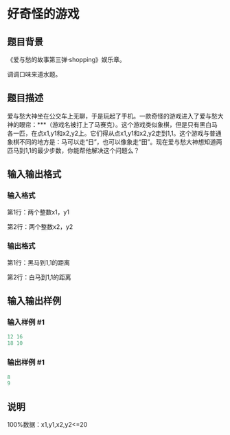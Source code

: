 # 好奇怪的游戏

## 题目背景

《爱与愁的故事第三弹·shopping》娱乐章。

调调口味来道水题。

## 题目描述

爱与愁大神坐在公交车上无聊，于是玩起了手机。一款奇怪的游戏进入了爱与愁大神的眼帘：***（游戏名被打上了马赛克）。这个游戏类似象棋，但是只有黑白马各一匹，在点x1,y1和x2,y2上。它们得从点x1,y1和x2,y2走到1,1。这个游戏与普通象棋不同的地方是：马可以走“日”，也可以像象走“田”。现在爱与愁大神想知道两匹马到1,1的最少步数，你能帮他解决这个问题么？

## 输入输出格式

### 输入格式

第1行：两个整数x1，y1

第2行：两个整数x2，y2

### 输出格式

第1行：黑马到1,1的距离

第2行：白马到1,1的距离

## 输入输出样例

### 输入样例 #1

```cpp
12 16
18 10
```


### 输出样例 #1

```cpp
8 
9
```


## 说明

100%数据：x1,y1,x2,y2<=20

